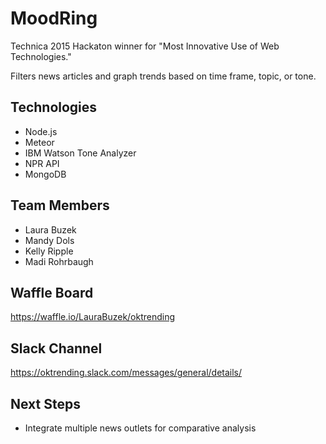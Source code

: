 # MoodRing

Technica 2015 Hackaton winner for "Most Innovative Use of Web Technologies."

Filters news articles and graph trends based on time frame, topic, or tone.

## Technologies

- Node.js
- Meteor
- IBM Watson Tone Analyzer
- NPR API
- MongoDB

## Team Members

- Laura Buzek
- Mandy Dols
- Kelly Ripple
- Madi Rohrbaugh

## Waffle Board

https://waffle.io/LauraBuzek/oktrending

## Slack Channel

https://oktrending.slack.com/messages/general/details/

## Next Steps

- Integrate multiple news outlets for comparative analysis